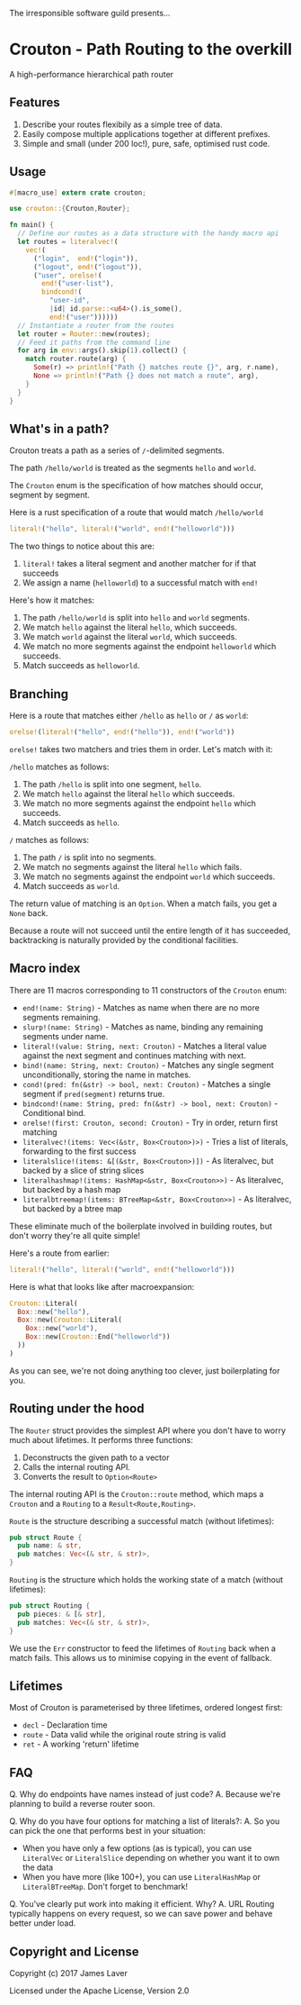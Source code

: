 The irresponsible software guild presents...

# Crouton - Path Routing to the overkill

A high-performance hierarchical path router

## Features

1. Describe your routes flexibily as a simple tree of data.
2. Easily compose multiple applications together at different prefixes.
3. Simple and small (under 200 loc!), pure, safe, optimised rust code.

## Usage

```rust
#[macro_use] extern crate crouton;

use crouton::{Crouton,Router};

fn main() {
  // Define our routes as a data structure with the handy macro api
  let routes = literalvec!(
    vec!(
      ("login",  end!("login")),
      ("logout", end!("logout")),
      ("user", orelse!(
        end!("user-list"),
        bindcond!(
          "user-id",
          |id| id.parse::<u64>().is_some(),
          end!("user"))))))
  // Instantiate a router from the routes
  let router = Router::new(routes);
  // Feed it paths from the command line
  for arg in env::args().skip(1).collect() {
    match router.route(arg) {
      Some(r) => println!("Path {} matches route {}", arg, r.name),
      None => println!("Path {} does not match a route", arg),
    }
  }
}
```

## What's in a path?

Crouton treats a path as a series of `/`-delimited segments.

The path `/hello/world` is treated as the segments `hello` and `world`.

The `Crouton` enum is the specification of how matches should occur, segment by segment.

Here is a rust specification of a route that would match `/hello/world`

```rust
literal!("hello", literal!("world", end!("helloworld")))
```

The two things to notice about this are:

1. `literal!` takes a literal segment and another matcher for if that succeeds
2. We assign a name (`helloworld`) to a successful match with `end!`

Here's how it matches:

1. The path `/hello/world` is split into `hello` and `world` segments.
2. We match `hello` against the literal `hello`, which succeeds.
3. We match `world` against the literal `world`, which succeeds.
4. We match no more segments against the endpoint `helloworld` which succeeds.
5. Match succeeds as `helloworld`.

## Branching

Here is a route that matches either `/hello` as `hello` or `/` as `world`:

```rust
orelse!(literal!("hello", end!("hello")), end!("world"))
```

`orelse!` takes two matchers and tries them in order. Let's match with it:

`/hello` matches as follows:

1. The path `/hello` is split into one segment, `hello`.
2. We match `hello` against the literal `hello` which succeeds.
3. We match no more segments against the endpoint `hello` which succeeds.
4. Match succeeds as `hello`.

`/` matches as follows:

1. The path `/` is split into no segments.
2. We match no segments against the literal `hello` which fails.
3. We match no segments against the endpoint `world` which succeeds.
4. Match succeeds as `world`.

The return value of matching is an `Option`. When a match fails, you get a `None` back.

Because a route will not succeed until the entire length of it has succeeded, backtracking
is naturally provided by the conditional facilities.

## Macro index

There are 11 macros corresponding to 11 constructors of the `Crouton` enum:

* `end!(name: String)`   - Matches as name when there are no more segments remaining.
* `slurp!(name: String)` - Matches as name, binding any remaining segments under name.
* `literal!(value: String, next: Crouton)` - Matches a literal value against the next segment and continues matching with next.
* `bind!(name: String, next: Crouton)` - Matches any single segment unconditionally, storing the name in matches.
* `cond!(pred: fn(&str) -> bool, next: Crouton)` - Matches a single segment if `pred(segment)` returns true.
* `bindcond!(name: String, pred: fn(&str) -> bool, next: Crouton)` - Conditional bind.
* `orelse!(first: Crouton, second: Crouton)` - Try in order, return first matching
* `literalvec!(items: Vec<(&str, Box<Crouton>)>)` - Tries a list of literals, forwarding to the first success
* `literalslice!(items: &[(&str, Box<Crouton>)])` - As literalvec, but backed by a slice of string slices
* `literalhashmap!(items: HashMap<&str, Box<Crouton>>)` - As literalvec, but backed by a hash map
* `literalbtreemap!(items: BTreeMap<&str, Box<Crouton>>)` - As literalvec, but backed by a btree map

These eliminate much of the boilerplate involved in building routes, but don't worry they're all quite simple!

Here's a route from earlier:

```rust
literal!("hello", literal!("world", end!("helloworld")))
```

Here is what that looks like after macroexpansion:


```rust
Crouton::Literal(
  Box::new("hello"),
  Box::new(Crouton::Literal(
    Box::new("world"),
    Box::new(Crouton::End("helloworld"))
  ))
)
```

As you can see, we're not doing anything too clever, just boilerplating for you.

## Routing under the hood

The `Router` struct provides the simplest API where you don't have to worry much about lifetimes.
It performs three functions:

1. Deconstructs the given path to a vector
2. Calls the internal routing API.
3. Converts the result to `Option<Route>`

The internal routing API is the `Crouton::route` method, which maps a `Crouton` and a `Routing`
to a `Result<Route,Routing>`.

`Route` is the structure describing a successful match (without lifetimes):

```rust
pub struct Route {
  pub name: & str,
  pub matches: Vec<(& str, & str)>,
}
```

`Routing` is the structure which holds the working state of a match (without lifetimes):

```rust
pub struct Routing {
  pub pieces: & [& str],
  pub matches: Vec<(& str, & str)>,
}
```

We use the `Err` constructor to feed the lifetimes of `Routing` back when a match fails.
This allows us to minimise copying in the event of fallback.

## Lifetimes

Most of Crouton is parameterised by three lifetimes, ordered longest first:

* `decl`  - Declaration time
* `route` - Data valid while the original route string is valid
* `ret`   - A working 'return' lifetime

## FAQ

Q. Why do endpoints have names instead of just code?
A. Because we're planning to build a reverse router soon.

Q. Why do you have four options for matching a list of literals?:
A. So you can pick the one that performs best in your situation:

* When you have only a few options (as is typical), you can use `LiteralVec` or `LiteralSlice` depending on whether you want it to own the data
* When you have more (like 100+), you can use `LiteralHashMap` or `LiteralBTreeMap`. Don't forget to benchmark!

Q. You've clearly put work into making it efficient. Why?
A. URL Routing typically happens on every request, so we can save power and behave better under load.

## Copyright and License

Copyright (c) 2017 James Laver

Licensed under the Apache License, Version 2.0

